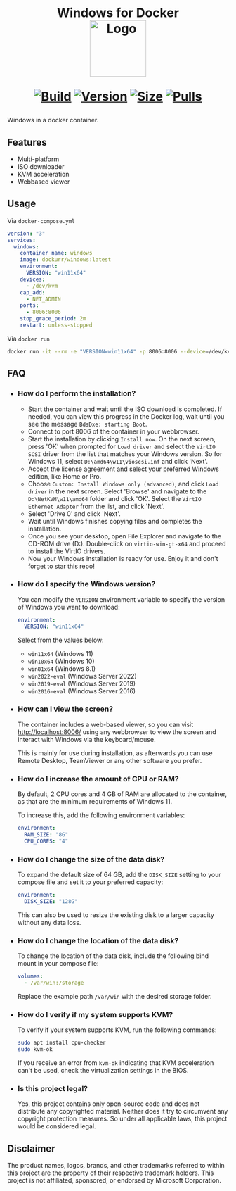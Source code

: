 <h1 align="center">Windows for Docker<br />
<div align="center">
<img src="https://github.com/dockur/windows/raw/master/.github/logo.png" title="Logo" style="max-width:100%;" width="128" />
</div>
<div align="center">

[![Build]][build_url]
[![Version]][tag_url]
[![Size]][tag_url]
[![Pulls]][hub_url]

</div></h1>

Windows in a docker container.

## Features

 - Multi-platform
 - ISO downloader
 - KVM acceleration
 - Webbased viewer

## Usage

Via `docker-compose.yml`

```yaml
version: "3"
services:
  windows:
    container_name: windows
    image: dockurr/windows:latest
    environment:
      VERSION: "win11x64"
    devices:
      - /dev/kvm
    cap_add:
      - NET_ADMIN
    ports:
      - 8006:8006
    stop_grace_period: 2m
    restart: unless-stopped
```

Via `docker run`

```bash
docker run -it --rm -e "VERSION=win11x64" -p 8006:8006 --device=/dev/kvm --cap-add NET_ADMIN dockurr/windows:latest
```

## FAQ

  * ### How do I perform the installation?

    - Start the container and wait until the ISO download is completed. If needed, you can view this progress in the Docker log, wait until you see the message ```BdsDxe: starting Boot```.
    - Connect to port 8006 of the container in your webbrowser.
    - Start the installation by clicking ```Install now```. On the next screen, press 'OK' when prompted for ```Load driver``` and select the ```VirtIO SCSI``` driver from the list that matches your Windows version. So for Windows 11, select ```D:\amd64\w11\vioscsi.inf``` and click 'Next'.
    - Accept the license agreement and select your preferred Windows edition, like Home or Pro.
    - Choose ```Custom: Install Windows only (advanced)```, and click ```Load driver``` in the next screen. Select 'Browse' and navigate  to the ```D:\NetKVM\w11\amd64``` folder and click 'OK'. Select the ```VirtIO Ethernet Adapter``` from the list, and click 'Next'.
    - Select 'Drive 0' and click 'Next'.
    - Wait until Windows finishes copying files and completes the installation.
    - Once you see your desktop, open File Explorer and navigate to the CD-ROM drive (D:). Double-click on ```virtio-win-gt-x64``` and proceed to install the VirtIO drivers.
    - Now your Windows installation is ready for use. Enjoy it and don't forget to star this repo!

  * ### How do I specify the Windows version?

    You can modify the `VERSION` environment variable to specify the version of Windows you want to download:

    ```yaml
    environment:
      VERSION: "win11x64"
    ```
    
    Select from the values below:
    
    - ```win11x64``` (Windows 11)
    - ```win10x64``` (Windows 10)
    - ```win81x64``` (Windows 8.1)
    - ```win2022-eval``` (Windows Server 2022)
    - ```win2019-eval``` (Windows Server 2019)
    - ```win2016-eval``` (Windows Server 2016)

  * ### How can I view the screen?

    The container includes a web-based viewer, so you can visit [http://localhost:8006/](http://localhost:8006/) using any webbrowser to view the screen and interact with Windows via the keyboard/mouse.

    This is mainly for use during installation, as afterwards you can use Remote Desktop, TeamViewer or any other software you prefer.

  * ### How do I increase the amount of CPU or RAM?

    By default, 2 CPU cores and 4 GB of RAM are allocated to the container, as that are the minimum requirements of Windows 11.

    To increase this, add the following environment variables:

    ```yaml
    environment:
      RAM_SIZE: "8G"
      CPU_CORES: "4"
    ```

  * ### How do I change the size of the data disk?

    To expand the default size of 64 GB, add the `DISK_SIZE` setting to your compose file and set it to your preferred capacity:

    ```yaml
    environment:
      DISK_SIZE: "128G"
    ```
    
    This can also be used to resize the existing disk to a larger capacity without any data loss.
    
  * ### How do I change the location of the data disk?

    To change the location of the data disk, include the following bind mount in your compose file:

    ```yaml
    volumes:
      - /var/win:/storage
    ```

    Replace the example path `/var/win` with the desired storage folder.

  * ### How do I verify if my system supports KVM?

    To verify if your system supports KVM, run the following commands:

    ```bash
    sudo apt install cpu-checker
    sudo kvm-ok
    ```

    If you receive an error from `kvm-ok` indicating that KVM acceleration can't be used, check the virtualization settings in the BIOS.

  * ### Is this project legal?

    Yes, this project contains only open-source code and does not distribute any copyrighted material. Neither does it try to circumvent any copyright protection measures. So under all applicable laws, this project would be considered legal. 

## Disclaimer

The product names, logos, brands, and other trademarks referred to within this project are the property of their respective trademark holders. This project is not affiliated, sponsored, or endorsed by Microsoft Corporation.

[build_url]: https://github.com/dockur/windows/
[hub_url]: https://hub.docker.com/r/dockurr/windows/
[tag_url]: https://hub.docker.com/r/dockurr/windows/tags

[Build]: https://github.com/dockur/windows/actions/workflows/build.yml/badge.svg
[Size]: https://img.shields.io/docker/image-size/dockurr/windows/latest?color=066da5&label=size
[Pulls]: https://img.shields.io/docker/pulls/dockurr/windows.svg?style=flat&label=pulls&logo=docker
[Version]: https://img.shields.io/docker/v/dockurr/windows/latest?arch=amd64&sort=semver&color=066da5
